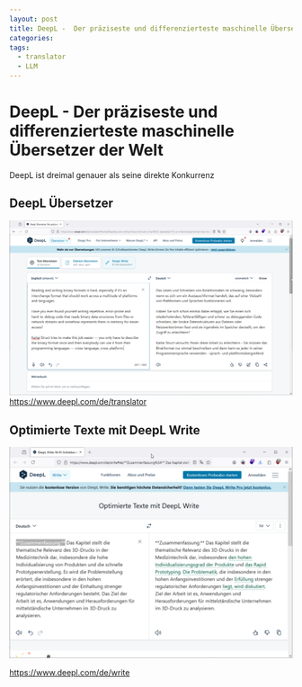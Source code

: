 ```yaml
---
layout: post
title: DeepL -  Der präziseste und differenzierteste maschinelle Übersetzer der Welt
categories: 
tags:
  - translator
  - LLM
---
```


# DeepL -  Der präziseste und differenzierteste maschinelle Übersetzer der Welt

DeepL ist dreimal genauer als seine direkte Konkurrenz

## DeepL Übersetzer 

![](../pics/2024-06-12-DeepL_image_1.png)
<https://www.deepl.com/de/translator>
## Optimierte Texte mit DeepL Write

![](../pics/2024-06-12-DeepL_image_2.png)


https://www.deepl.com/de/write